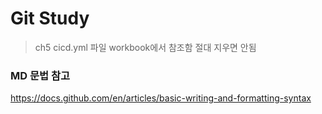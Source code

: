 # Git Study
> ch5 cicd.yml 파일 workbook에서 참조함
> 절대 지우면 안됨

### MD 문법 참고
https://docs.github.com/en/articles/basic-writing-and-formatting-syntax


